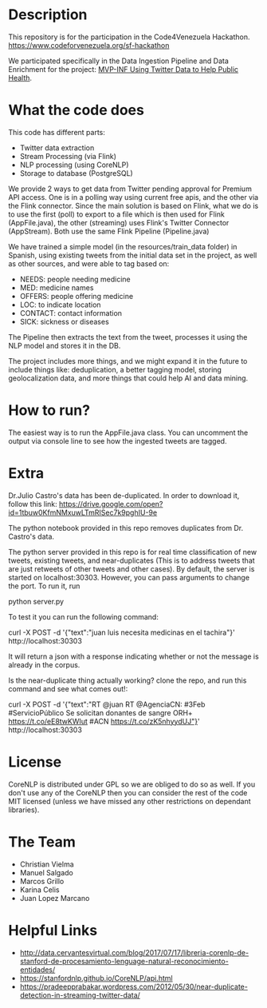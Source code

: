 # Description
This repository is for the participation in the Code4Venezuela Hackathon. https://www.codeforvenezuela.org/sf-hackathon

We participated specifically in the Data Ingestion Pipeline and Data Enrichment for the project: [MVP-INF Using Twitter Data to Help Public Health](https://github.com/code-for-venezuela/2019-april-codeathon/tree/master/challenges/MPV-INF).

# What the code does
This code has different parts:
- Twitter data extraction 
- Stream Processing (via Flink)
- NLP processing (using CoreNLP)
- Storage to database (PostgreSQL)

We provide 2 ways to get data from Twitter pending approval for Premium API access. 
One is in a polling way using current free apis, and the other via the Flink connector. Since the main solution is based on Flink, 
what we do is to use the first (poll) to export to a file which is then used for Flink (AppFile.java), the other (streaming) uses Flink's Twitter
Connector (AppStream). Both use the same Flink Pipeline (Pipeline.java)

We have trained a simple model (in the resources/train_data folder) in Spanish, using existing tweets from the initial data set in the project, 
as well as other sources, and were able to tag based on: 
- NEEDS: people needing medicine
- MED: medicine names
- OFFERS: people offering medicine
- LOC: to indicate location
- CONTACT: contact information
- SICK: sickness or diseases

The Pipeline then extracts the text from the tweet, processes it using the NLP model and stores it in the DB. 

The project includes more things, and we might expand it in the future to include things like: deduplication, a better tagging model,
storing geolocalization data, and more things that could help AI and data mining.

# How to run?
The easiest way is to run the AppFile.java class. You can uncomment the output via console line to see how the ingested tweets are
tagged.

# Extra

Dr.Julio Castro's data has been de-duplicated. In order to download it, follow this link: https://drive.google.com/open?id=1tbuw0KfmNMxuwLTmRISec7k9pghIU-9e

The python notebook provided in this repo removes duplicates from Dr. Castro's data.

The python server provided in this repo is for real time classification of new tweets, existing tweets, and near-duplicates (This is to address tweets that are just retweets of other tweets and other cases). By default, the server is started on localhost:30303. However, you can pass arguments to change the port. To run it, run

python server.py

To test it you can run the following command:

curl -X POST -d '{"text":"juan luis necesita medicinas en el tachira"}' http://localhost:30303

It will return a json with a response indicating whether or not the message is already in the corpus.

Is the near-duplicate thing actually working? clone the repo, and run this command and see what comes out!:

curl -X POST -d '{"text":"RT @juan RT @AgenciaCN: #3Feb #ServicioPúblico Se solicitan donantes de sangre ORH+ https://t.co/eE8twKWIut #ACN https://t.co/zK5nhyydUJ"}' http://localhost:30303

# License
CoreNLP is distributed under GPL so we are obliged to do so as well. If you don't use any of the CoreNLP then you can consider the
rest of the code MIT licensed (unless we have missed any other restrictions on dependant libraries). 

# The Team
- Christian Vielma
- Manuel Salgado
- Marcos Grillo
- Karina Celis
- Juan Lopez Marcano

# Helpful Links
- http://data.cervantesvirtual.com/blog/2017/07/17/libreria-corenlp-de-stanford-de-procesamiento-lenguage-natural-reconocimiento-entidades/
- https://stanfordnlp.github.io/CoreNLP/api.html
- https://pradeepprabakar.wordpress.com/2012/05/30/near-duplicate-detection-in-streaming-twitter-data/
